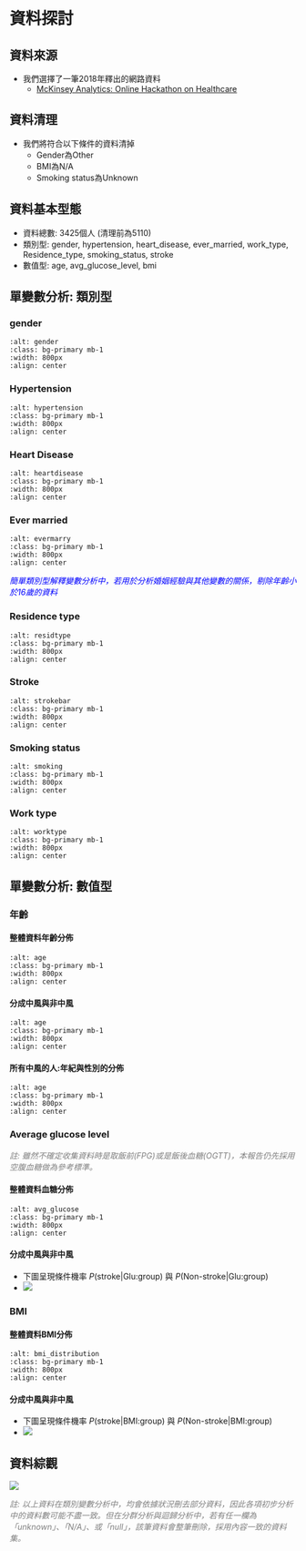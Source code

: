 資料探討
=======================
<style>
.blue {
    color: blue;
}

.grey {
    color: grey;
}

.awk {
    color: #b6b4cf;
}
</style>

## 資料來源
- 我們選擇了一筆2018年釋出的網路資料
  - [McKinsey Analytics: Online Hackathon on Healthcare](https://datahack.analyticsvidhya.com/contest/mckinsey-analytics-online-hackathon/)

## 資料清理
- 我們將符合以下條件的資料清掉
   - Gender為Other
   - BMI為N/A
   - Smoking status為Unknown

## 資料基本型態
- 資料總數: 3425個人 (清理前為5110)
- 類別型: gender, hypertension, heart_disease, ever_married, work_type, Residence_type, smoking_status, stroke
- 數值型: age, avg_glucose_level, bmi

## 單變數分析: 類別型

### gender
```{image} https://i.imgur.com/VOikmMR.png
:alt: gender
:class: bg-primary mb-1
:width: 800px
:align: center
```

### Hypertension
```{image} https://i.imgur.com/V2ls7hO.png
:alt: hypertension
:class: bg-primary mb-1
:width: 800px
:align: center
```

### Heart Disease
```{image} https://i.imgur.com/IMe8y6F.png
:alt: heartdisease
:class: bg-primary mb-1
:width: 800px
:align: center
```

### Ever married
```{image} https://i.imgur.com/Pua54Dk.png
:alt: evermarry
:class: bg-primary mb-1
:width: 800px
:align: center
```
<span class="blue">*簡單類別型解釋變數分析中，若用於分析婚姻經驗與其他變數的關係，剔除年齡小於16歲的資料*</span>

### Residence type
```{image} https://i.imgur.com/3UNDxmf.png
:alt: residtype
:class: bg-primary mb-1
:width: 800px
:align: center
```

### Stroke
```{image} https://i.imgur.com/BJbNHxr.png
:alt: strokebar
:class: bg-primary mb-1
:width: 800px
:align: center
```

### Smoking status
```{image} https://i.imgur.com/wn6c5i3.png
:alt: smoking
:class: bg-primary mb-1
:width: 800px
:align: center
```

### Work type
```{image} https://i.imgur.com/foUU50y.png
:alt: worktype
:class: bg-primary mb-1
:width: 800px
:align: center
```

## 單變數分析: 數值型
### 年齡
#### 整體資料年齡分佈
```{image} https://i.imgur.com/Uie1iYd.png
:alt: age
:class: bg-primary mb-1
:width: 800px
:align: center
```
#### 分成中風與非中風
```{image} https://i.imgur.com/mwyEex0.png
:alt: age
:class: bg-primary mb-1
:width: 800px
:align: center
```

#### 所有中風的人:年紀與性別的分佈
```{image} https://i.imgur.com/eHOKXqd.png
:alt: age
:class: bg-primary mb-1
:width: 800px
:align: center
```

### Average glucose level
<span class="grey">*註: 雖然不確定收集資料時是取飯前(FPG)或是飯後血糖(OGTT)，本報告仍先採用空腹血糖做為參考標準。*</span>

#### 整體資料血糖分佈
```{image} https://i.imgur.com/5Gwb4HB.png
:alt: avg_glucose
:class: bg-primary mb-1
:width: 800px
:align: center
```
#### 分成中風與非中風
- 下圖呈現條件機率 $P(\text{stroke}|\text{Glu:group})$ 與 $P(\text{Non-stroke}|\text{Glu:group})$
- ![](https://i.imgur.com/Wf9P7xi.png)

### BMI
#### 整體資料BMI分佈
```{image} https://i.imgur.com/UoOZ8vh.png
:alt: bmi_distribution
:class: bg-primary mb-1
:width: 800px
:align: center
```
#### 分成中風與非中風
- 下圖呈現條件機率 $P(\text{stroke}|\text{BMI:group})$ 與 $P(\text{Non-stroke}|\text{BMI:group})$
- ![](https://i.imgur.com/DMvA9b9.png)  
  

## 資料綜觀
![](https://i.imgur.com/KF0MfYP.png)

<span class="grey">*註: 以上資料在類別變數分析中，均會依據狀況刪去部分資料，因此各項初步分析中的資料數可能不盡一致。但在分群分析與迴歸分析中，若有任一欄為「unknown」、「N/A」、或「null」，該筆資料會整筆刪除，採用內容一致的資料集。*</span>
